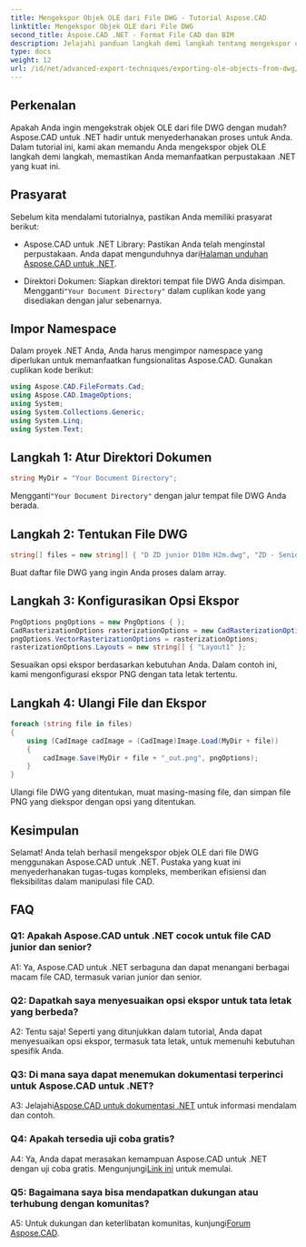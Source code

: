 ```yaml
---
title: Mengekspor Objek OLE dari File DWG - Tutorial Aspose.CAD
linktitle: Mengekspor Objek OLE dari File DWG
second_title: Aspose.CAD .NET - Format File CAD dan BIM
description: Jelajahi panduan langkah demi langkah tentang mengekspor objek OLE dari file DWG menggunakan Aspose.CAD untuk .NET. Tingkatkan keterampilan manipulasi file CAD Anda dengan mudah.
type: docs
weight: 12
url: /id/net/advanced-export-techniques/exporting-ole-objects-from-dwg/
---
```

## Perkenalan

Apakah Anda ingin mengekstrak objek OLE dari file DWG dengan mudah? Aspose.CAD untuk .NET hadir untuk menyederhanakan proses untuk Anda. Dalam tutorial ini, kami akan memandu Anda mengekspor objek OLE langkah demi langkah, memastikan Anda memanfaatkan perpustakaan .NET yang kuat ini. 

## Prasyarat

Sebelum kita mendalami tutorialnya, pastikan Anda memiliki prasyarat berikut:

-  Aspose.CAD untuk .NET Library: Pastikan Anda telah menginstal perpustakaan. Anda dapat mengunduhnya dari[Halaman unduhan Aspose.CAD untuk .NET](https://releases.aspose.com/cad/net/).

-  Direktori Dokumen: Siapkan direktori tempat file DWG Anda disimpan. Mengganti`"Your Document Directory"` dalam cuplikan kode yang disediakan dengan jalur sebenarnya.

## Impor Namespace

Dalam proyek .NET Anda, Anda harus mengimpor namespace yang diperlukan untuk memanfaatkan fungsionalitas Aspose.CAD. Gunakan cuplikan kode berikut:

```csharp
using Aspose.CAD.FileFormats.Cad;
using Aspose.CAD.ImageOptions;
using System;
using System.Collections.Generic;
using System.Linq;
using System.Text;
```

## Langkah 1: Atur Direktori Dokumen

```csharp
string MyDir = "Your Document Directory";
```

 Mengganti`"Your Document Directory"` dengan jalur tempat file DWG Anda berada.

## Langkah 2: Tentukan File DWG

```csharp
string[] files = new string[] { "D ZD junior D10m H2m.dwg", "ZD - Senior D6m H2m45.dwg" };
```

Buat daftar file DWG yang ingin Anda proses dalam array.

## Langkah 3: Konfigurasikan Opsi Ekspor

```csharp
PngOptions pngOptions = new PngOptions { };
CadRasterizationOptions rasterizationOptions = new CadRasterizationOptions();
pngOptions.VectorRasterizationOptions = rasterizationOptions;
rasterizationOptions.Layouts = new string[] { "Layout1" };
```

Sesuaikan opsi ekspor berdasarkan kebutuhan Anda. Dalam contoh ini, kami mengonfigurasi ekspor PNG dengan tata letak tertentu.

## Langkah 4: Ulangi File dan Ekspor

```csharp
foreach (string file in files)
{
    using (CadImage cadImage = (CadImage)Image.Load(MyDir + file))
    {
        cadImage.Save(MyDir + file + "_out.png", pngOptions);
    }
}
```

Ulangi file DWG yang ditentukan, muat masing-masing file, dan simpan file PNG yang diekspor dengan opsi yang ditentukan.

## Kesimpulan

Selamat! Anda telah berhasil mengekspor objek OLE dari file DWG menggunakan Aspose.CAD untuk .NET. Pustaka yang kuat ini menyederhanakan tugas-tugas kompleks, memberikan efisiensi dan fleksibilitas dalam manipulasi file CAD.

## FAQ

### Q1: Apakah Aspose.CAD untuk .NET cocok untuk file CAD junior dan senior?

A1: Ya, Aspose.CAD untuk .NET serbaguna dan dapat menangani berbagai macam file CAD, termasuk varian junior dan senior.

### Q2: Dapatkah saya menyesuaikan opsi ekspor untuk tata letak yang berbeda?

A2: Tentu saja! Seperti yang ditunjukkan dalam tutorial, Anda dapat menyesuaikan opsi ekspor, termasuk tata letak, untuk memenuhi kebutuhan spesifik Anda.

### Q3: Di mana saya dapat menemukan dokumentasi terperinci untuk Aspose.CAD untuk .NET?

 A3: Jelajahi[Aspose.CAD untuk dokumentasi .NET](https://reference.aspose.com/cad/net/) untuk informasi mendalam dan contoh.

### Q4: Apakah tersedia uji coba gratis?

 A4: Ya, Anda dapat merasakan kemampuan Aspose.CAD untuk .NET dengan uji coba gratis. Mengunjungi[Link ini](https://releases.aspose.com/) untuk memulai.

### Q5: Bagaimana saya bisa mendapatkan dukungan atau terhubung dengan komunitas?

 A5: Untuk dukungan dan keterlibatan komunitas, kunjungi[Forum Aspose.CAD](https://forum.aspose.com/c/cad/19).